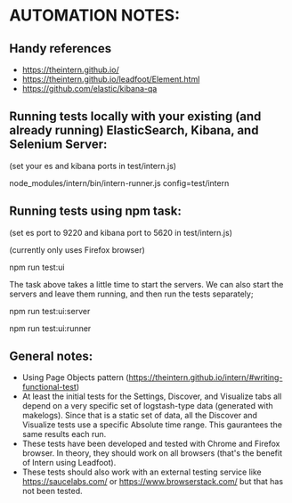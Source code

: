 # AUTOMATION NOTES:

## Handy references
* https://theintern.github.io/
* https://theintern.github.io/leadfoot/Element.html
* https://github.com/elastic/kibana-qa

## Running tests locally with your existing (and already running) ElasticSearch, Kibana, and Selenium Server:
(set your es and kibana ports in test/intern.js)

node_modules/intern/bin/intern-runner.js config=test/intern

## Running tests using npm task:
(set es port to 9220 and kibana port to 5620 in test/intern.js)

(currently only uses Firefox browser)

npm run test:ui

The task above takes a little time to start the servers.  We can also start the servers and leave them running, and then run the tests separately;

npm run test:ui:server

npm run test:ui:runner

## General notes:
* Using Page Objects pattern (https://theintern.github.io/intern/#writing-functional-test)
* At least the initial tests for the Settings, Discover, and Visualize tabs all depend on a very specific set of logstash-type data (generated with makelogs).  Since that is a static set of data, all the Discover and Visualize tests use a specific Absolute time range.  This gaurantees the same results each run.
* These tests have been developed and tested with Chrome and Firefox browser.  In theory, they should work on all browsers (that's the benefit of Intern using Leadfoot).
* These tests should also work with an external testing service like https://saucelabs.com/ or https://www.browserstack.com/ but that has not been tested.

